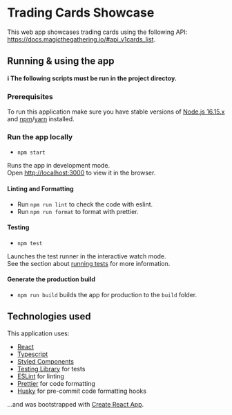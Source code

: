 # Trading Cards Showcase

This web app showcases trading cards using the following API: https://docs.magicthegathering.io/#api_v1cards_list.


## Running & using the app
**ℹ️ The following scripts must be run in the project directoy.**

### Prerequisites
To run this application make sure you have stable versions of [Node.js 16.15.x](https://nodejs.org/en/) and [npm](https://nodejs.org/en/)/[yarn](https://classic.yarnpkg.com/lang/en/docs/install) installed. 

### Run the app locally
- `npm start`

Runs the app in development mode.\
Open [http://localhost:3000](http://localhost:3000) to view it in the browser.

#### Linting and Formatting

- Run `npm run lint` to check the code with eslint.
- Run `npm run format` to format with prettier.


#### Testing

- `npm test`

Launches the test runner in the interactive watch mode.\
See the section about [running tests](https://facebook.github.io/create-react-app/docs/running-tests) for more information.

#### Generate the production build

- `npm run build` builds the app for production to the `build` folder.

## Technologies used
This application uses:
- [React](https://reactjs.org/)
- [Typescript](https://www.typescriptlang.org/)
- [Styled Components](https://styled-components.com/)
- [Testing Library](https://testing-library.com/docs/react-testing-library/intro/) for tests
- [ESLint](https://eslint.org/) for linting
- [Prettier](https://prettier.io/) for code formatting
- [Husky](https://typicode.github.io/husky/#/) for pre-commit code formatting hooks

...and was bootstrapped with [Create React App](https://github.com/facebook/create-react-app).
